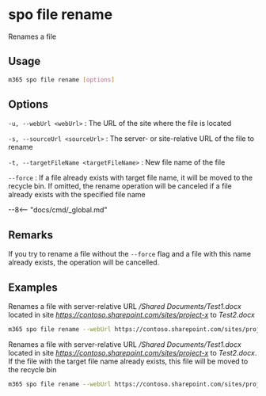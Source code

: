 # spo file rename

Renames a file

## Usage

```sh
m365 spo file rename [options]
```

## Options

`-u, --webUrl <webUrl>`
: The URL of the site where the file is located

`-s, --sourceUrl <sourceUrl>`
: The server- or site-relative URL of the file to rename

`-t, --targetFileName <targetFileName>`
: New file name of the file

`--force`
: If a file already exists with target file name, it will be moved to the recycle bin. If omitted, the rename operation will be canceled if a file already exists with the specified file name

--8<-- "docs/cmd/_global.md"

## Remarks

If you try to rename a file without the `--force` flag and a file with this name already exists, the operation will be cancelled.

## Examples

Renames a file with server-relative URL _/Shared Documents/Test1.docx_ located in site _<https://contoso.sharepoint.com/sites/project-x>_ to _Test2.docx_

```sh
m365 spo file rename --webUrl https://contoso.sharepoint.com/sites/project-x --sourceUrl '/Shared Documents/Test1.docx' --targetFileName 'Test2.docx'
```

Renames a file with server-relative URL _/Shared Documents/Test1.docx_ located in site _<https://contoso.sharepoint.com/sites/project-x>_ to _Test2.docx_. If the file with the target file name already exists, this file will be moved to the recycle bin

```sh
m365 spo file rename --webUrl https://contoso.sharepoint.com/sites/project-x --sourceUrl '/Shared Documents/Test1.docx' --targetFileName 'Test2.docx' --force
```
